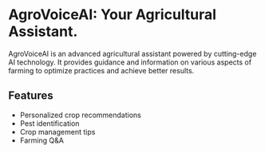# AgroVoiceAI: Your Agricultural Assistant.

AgroVoiceAI is an advanced agricultural assistant powered by cutting-edge AI technology. It provides guidance and information on various aspects of farming to optimize practices and achieve better results.

## Features

- Personalized crop recommendations
- Pest identification
- Crop management tips
- Farming Q&A
